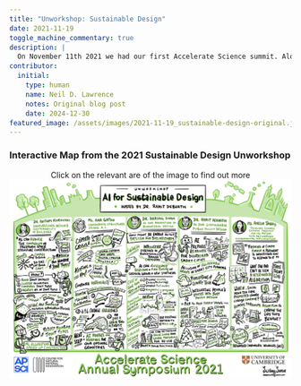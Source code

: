 ```yaml
---
title: "Unworkshop: Sustainable Design"
date: 2021-11-19
toggle_machine_commentary: true
description: |
  On November 11th 2021 we had our first Accelerate Science summit. Alongside keynotes we had unworkshops on different topics. In a session on sustainability, we heard how AI can be used to support the design of complex building structures with a lower environmental footprint, the creation of novel biomaterials that can be used in sustainable construction, and the development of more effective policy interventions to encourage low-carbon behaviours.
contributor:
  initial:
    type: human
    name: Neil D. Lawrence
    notes: Original blog post
    date: 2024-12-30
featured_image: /assets/images/2021-11-19_sustainable-design-original.jpg
---
```



### Interactive Map from the 2021 Sustainable Design Unworkshop


<center>Click on the relevant are of the image to find out more</center>

<div class="image-container">

<!-- Image Map Generated by http://www.image-map.net/ -->
<img id="sustainable-design-unworkshop-map" src="/assets/images/2021-11-19_sustainable-design-original.jpg" usemap="#sustainable-design-unworkshop-image-map">

<map name="sustainable-design-unworkshop-image-map">
    <area target="_blank" alt="Antiopi Koronaki" title="Antiopi Koronaki" href="https://www.arct.cam.ac.uk/staff/dr-antiopi-koronaki" coords="88,561,451,465,776,468,764,614,562,648,507,691,150,710,79,642" shape="poly">
    <area target="_blank" alt="Ana Gatoo" title="Ana Gatoo" href="https://www.westminster.ac.uk/about-us/our-people/directory/gatoo-ana" coords="835,465,1433,465,1439,614,959,623,851,651,789,614,801,527" shape="poly">
    <area target="_blank" alt="Darshil Shah" title="Darshil Shah" href="https://www.arct.cam.ac.uk/people/darshil-shah" coords="1486,459,1694,453,2078,450,2078,598,1880,605,1650,605,1539,611,1464,574" shape="poly">
    <area target="_blank" alt="Ramit Debnath" title="Ramit Debnath" href="https://www.cst.cam.ac.uk/people/rd545" coords="2152,462,2713,474,2719,667,2223,654,2090,592,2100,499" shape="poly">
    <area target="_blank" alt="Amelia Jabry" title="Amelia Jabry" href="https://www.crassh.cam.ac.uk/about/people/amelia-jabry/" coords="2791,502,3259,515,3355,577,3355,763,2794,769,2769,623" shape="poly">
    <area target="_blank" alt="Ramit Debnath" title="Ramit Debnath" href="https://www.cst.cam.ac.uk/people/rd545" coords="2199,305,1650,296,1641,367,2205,377" shape="poly">
    <area target="_blank" alt="Accelerate Programme" title="Accelerate Programme" href="https://science.ai.cam.ac.uk" coords="45,2190,265,2193,256,2420,39,2420" shape="poly">
    <area target="_blank" alt="Centre for Natural Material Innovation" title="Centre for Natural Material Innovation" href="https://www.cnmi.org.uk/" coords="690,2426,265,2438,293,2196,674,2199" shape="poly">
    <area target="_blank" alt="Accelerate Programme's Annual Symposium 2021" title="Accelerate Programme's Annual Symposium 2021" href="https://science.ai.cam.ac.uk/resources/accelerates-2021-annual-symposium" coords="" shape="poly">
    <area target="_blank" alt="University of Cambridge" title="University of Cambridge" href="https://www.cam.ac.uk" coords="2868,2181,3451,2184,3454,2327,2880,2314,2865,2249" shape="poly">
    <area target="_blank" alt="Scribey Sense" title="Scribey Sense" href="https://scribeysense.com" coords="3107,2327,3454,2342,3463,2460,3125,2451" shape="poly">
</map>
</div>


<script>
document.addEventListener('DOMContentLoaded', function() {
  const img = document.getElementById('sustainable-design-unworkshop-map');
  const originalWidth = 1925; // Original image width from your coordinates
  
  function scaleImageMap() {
    const scale = img.offsetWidth / originalWidth;
    const areas = document.querySelectorAll('map[name="sustainable-design-unworkshop-image-map"] area');
    
    areas.forEach(area => {
      // Store original coordinates if not already stored
      const originalCoords = area.getAttribute('data-original-coords') || area.getAttribute('coords');
      if (!area.getAttribute('data-original-coords')) {
        area.setAttribute('data-original-coords', originalCoords);
      }
      
      // Scale coordinates
      const scaledCoords = originalCoords.split(',').map(coord => 
        Math.round(parseInt(coord) * scale)
      ).join(',');
      
      area.setAttribute('coords', scaledCoords);
    });
  }
  
  // Scale on load
  if (img.complete) {
    scaleImageMap();
  } else {
    img.onload = scaleImageMap;
  }
  
  // Scale on window resize
  window.addEventListener('resize', scaleImageMap);
});
</script>



